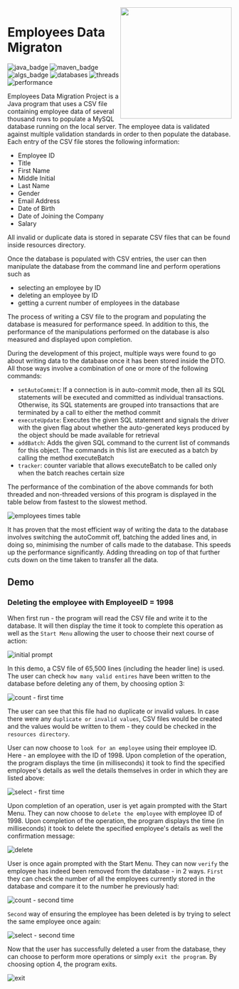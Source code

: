 
<img align="right" width="250" height="250" src="https://github.com/janjakovacevic/SpartaGlobalRepo/blob/master/Week%205%20-%20Java%20Week%203/DataMigrationProject/program%20screenshots/logo.png">

# **Employees Data Migraton**
![java_badge](https://img.shields.io/badge/-Java-lightgrey?style=for-the-badge&logo=appveyor)
![maven_badge](https://img.shields.io/badge/-Maven-yellow?style=for-the-badge&logo=appveyor) 
![algs_badge](https://img.shields.io/badge/-SQL-blue?style=for-the-badge&logo=appveyor)
![databases](https://img.shields.io/badge/-Databases-red?style=for-the-badge&logo=appveyor)
![threads](https://img.shields.io/badge/-Multithreading-brightgreen?style=for-the-badge&logo=appveyor)
![performance](https://img.shields.io/badge/-Performance-orange?style=for-the-badge&logo=appveyor)

Employees Data Migration Project is a Java program that uses a CSV file containing employee data of several thousand rows to populate a MySQL database running on the local server.
The employee data is validated against multiple validation standards in order to then populate the database. Each entry of the CSV file stores the following information:
- Employee ID
- Title
- First Name
- Middle Initial
- Last Name
- Gender
- Email Address
- Date of Birth
- Date of Joining the Company
- Salary

All invalid or duplicate data is stored in separate CSV files that can be found inside resources directory.

Once the database is populated with CSV entries, the user can then manipulate the database from the command line and perform operations such as 
- selecting an employee by ID
- deleting an employee by ID
- getting a current number of employees in the database

The process of writing a CSV file to the program and populating the database is measured for performance speed. In addition to this, the performance of the manipulations performed on the database is also measured and displayed upon completion.

During the development of this project, multiple ways were found to go about writing data to the database once it has been stored inside the DTO. All those ways involve a combination of one or more of the following commands:
- `setAutoCommit`: If a connection is in auto-commit mode, then all its SQL statements will be executed and committed as individual transactions. Otherwise, its SQL statements are grouped into transactions that are terminated by a call to either the method commit
- `executeUpdate`: Executes the given SQL statement and signals the driver with the given flag about whether the auto-generated keys produced by the object should be made available for retrieval
- `addBatch`: Adds the given SQL command to the current list of commands for this object. The commands in this list are executed as a batch by calling the method executeBatch
- `tracker`: counter variable that allows executeBatch to be called only when the batch reaches certain size

The performance of the combination of the above commands for both threaded and non-threaded versions of this program is displayed in the table below from fastest to the slowest method.

![employees times table](https://github.com/janjakovacevic/SpartaGlobalRepo/blob/master/Week%205%20-%20Java%20Week%203/DataMigrationProject/program%20screenshots/employees_times_table.png)

It has proven that the most efficient way of writing the data to the database involves switching the autoCommit off, batching the added lines and, in doing so, minimising the number of calls made to the database. This speeds up the performance significantly. Adding threading on top of that further cuts down on the time taken to transfer all the data.

## **Demo** 
### Deleting the employee with EmployeeID = 1998

When first run - the program will read the CSV file and write it to the database. It will then display the time it took to complete this operation as well as the 
`Start Menu` allowing the user to choose their next course of action:

![initial prompt](https://github.com/janjakovacevic/SpartaGlobalRepo/blob/master/Week%205%20-%20Java%20Week%203/DataMigrationProject/program%20screenshots/initial%20prompt.png)

In this demo, a CSV file of 65,500 lines (including the header line) is used. The user can check `how many valid entires` have been written to the database before deleting any of them, by choosing option 3:

![count - first time](https://github.com/janjakovacevic/SpartaGlobalRepo/blob/master/Week%205%20-%20Java%20Week%203/DataMigrationProject/program%20screenshots/start%20check%20count.png)

The user can see that this file had no duplicate or invalid values. In case there were any `duplicate or invalid values`, CSV files would be created and the values 
would be written to them - they could be checked in the `resources directory`.

User can now choose to `look for an employee` using their employee ID. Here - an employee with the ID of 1998. Upon completion of the operation, the program displays the time (in milliseconds) it took to find the specified employee's details as well the details themselves in order in which they are listed above:

![select - first time](https://github.com/janjakovacevic/SpartaGlobalRepo/blob/master/Week%205%20-%20Java%20Week%203/DataMigrationProject/program%20screenshots/select%20an%20employee.png)

Upon completion of an operation, user is yet again prompted with the Start Menu. They can now choose to `delete the employee` with employee ID of 1998. Upon completion of the operation, the program displays the time (in milliseconds) it took to delete the specified employee's details as well the confirmation message: 

![delete](https://github.com/janjakovacevic/SpartaGlobalRepo/blob/master/Week%205%20-%20Java%20Week%203/DataMigrationProject/program%20screenshots/delete%20an%20employee.png)

User is once again prompted with the Start Menu. They can now `verify` the employee has indeed been removed from the database - in 2 ways. `First` they can check the number of all the employees currently stored in the database and compare it to the number he previously had:

![count - second time](https://github.com/janjakovacevic/SpartaGlobalRepo/blob/master/Week%205%20-%20Java%20Week%203/DataMigrationProject/program%20screenshots/check%20count%20after%20deletion.png)

`Second` way of ensuring the employee has been deleted is by trying to select the same employee once again:

![select - second time](https://github.com/janjakovacevic/SpartaGlobalRepo/blob/master/Week%205%20-%20Java%20Week%203/DataMigrationProject/program%20screenshots/try%20selecting%20the%20deleted%20employee.png)

Now that the user has successfully deleted a user from the database, they can choose to perform more operations or simply `exit the program`. By choosing option 4, the program exits.

![exit](https://github.com/janjakovacevic/SpartaGlobalRepo/blob/master/Week%205%20-%20Java%20Week%203/DataMigrationProject/program%20screenshots/exit.png)
